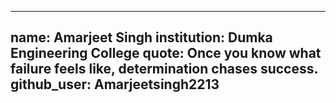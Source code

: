 ----
name: Amarjeet Singh
institution: Dumka Engineering College
quote: Once you know what failure feels like, determination chases success.
github_user: Amarjeetsingh2213
---
